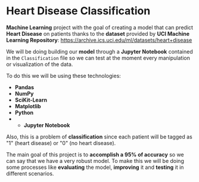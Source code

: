 # Heart Disease Classification
**Machine Learning** project with the goal of creating a model that can predict **Heart Disease** on patients thanks to the **dataset** provided by **UCI Machine Learning Repository**: https://archive.ics.uci.edu/ml/datasets/heart+disease

We will be doing building our **model** through a **Jupyter Notebook** contained in the `Classification` file so we can test at the moment every manipulation or visualization of the data.

To do this we will be using these technologies:
* **Pandas**
* **NumPy**
* **SciKit-Learn**
* **Matplotlib**
* **Python**
* * **Jupyter Notebook**

Also, this is a problem of **classification** since each patient will be tagged as "1" (heart disease) or "0" (no heart disease).

The main goal of this project is to **accomplish a 95% of accuracy** so we can say that we have a very robust model. To make this we will be doing some processes like **evaluating** the model, **improving** it and **testing** it in different scenarios.